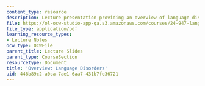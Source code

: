 ```yaml
---
content_type: resource
description: Lecture presentation providing an overview of language disorders.
file: https://ol-ocw-studio-app-qa.s3.amazonaws.com/courses/24-947-language-disorders-in-children-spring-2013/448b89c2a0ca7ae16aa7431b7fe36721_MIT24_947S13_OvrviwLnguge.pdf
file_type: application/pdf
learning_resource_types:
- Lecture Notes
ocw_type: OCWFile
parent_title: Lecture Slides
parent_type: CourseSection
resourcetype: Document
title: 'Overview: Language Disorders'
uid: 448b89c2-a0ca-7ae1-6aa7-431b7fe36721
---
```

